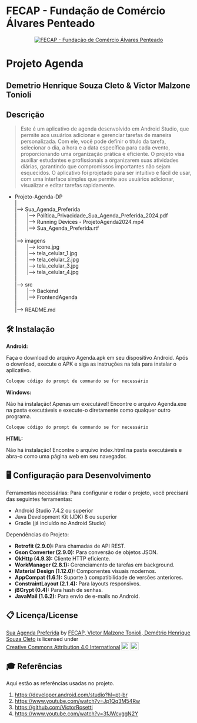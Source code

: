# FECAP - Fundação de Comércio Álvares Penteado

<p align="center">
<a href= "https://www.fecap.br/"><img src="https://encrypted-tbn0.gstatic.com/images?q=tbn:ANd9GcRhZPrRa89Kma0ZZogxm0pi-tCn_TLKeHGVxywp-LXAFGR3B1DPouAJYHgKZGV0XTEf4AE&usqp=CAU" alt="FECAP - Fundação de Comércio Álvares Penteado" border="0"></a>
</p>

# Projeto Agenda

## Demetrio Henrique Souza Cleto  &  Victor Malzone Tonioli

## Descrição
> Este é um aplicativo de agenda desenvolvido em Android Studio, que permite aos usuários adicionar e gerenciar tarefas de maneira personalizada. Com ele, você pode definir o título da tarefa, selecionar o dia, a hora e a data específica para cada evento, proporcionando uma organização prática e eficiente. O projeto visa auxiliar estudantes e profissionais a organizarem suas atividades diárias, garantindo que compromissos importantes não sejam esquecidos.
O aplicativo foi projetado para ser intuitivo e fácil de usar, com uma interface simples que permite aos usuários adicionar, visualizar e editar tarefas rapidamente.


- Projeto-Agenda-DP<br>
|<br>
|--> Sua_Agenda_Preferida<br>
|  |--> Política_Privacidade_Sua_Agenda_Preferida_2024.pdf<br>
|  |--> Running Devices - ProjetoAgenda2024.mp4<br>
|  |--> Sua_Agenda_Preferida.rtf<br>
|<br>
|--> imagens<br>
|  |--> icone.jpg<br>
|  |--> tela_celular_1.jpg<br>
|  |--> tela_celular_2.jpg<br>
|  |--> tela_celular_3.jpg<br>
|  |--> tela_celular_4.jpg<br>
|<br>
|--> src<br>
|  |--> Backend<br>
|  |--> FrontendAgenda<br>
|<br>
|--> README.md<br>

## 🛠 Instalação

<b>Android:</b>

Faça o download do arquivo Agenda.apk em seu dispositivo Android. 
Após o download, execute o APK e siga as instruções na tela para instalar o aplicativo.

```sh
Coloque código do prompt de comnando se for necessário
```

<b>Windows:</b>

Não há instalação! Apenas um executável! 
Encontre o arquivo Agenda.exe na pasta executáveis e execute-o diretamente como qualquer outro programa.

```sh
Coloque código do prompt de comnando se for necessário
```

<b>HTML:</b>

Não há instalação! 
Encontre o arquivo index.html na pasta executáveis e abra-o como uma página web em seu navegador.

<div class="config-dev">
  <h2>🖥️ Configuração para Desenvolvimento</h2>
  <p>
    Ferramentas necessárias: Para configurar e rodar o projeto, você precisará das seguintes ferramentas:
  </p>
  <ul>
    <li>Android Studio 7.4.2 ou superior</li>
    <li>Java Development Kit (JDK) 8 ou superior</li>
    <li>Gradle (já incluído no Android Studio)</li>
  </ul>
  <p>Dependências do Projeto:</p>
  <ul>
    <li><strong>Retrofit (2.9.0):</strong> Para chamadas de API REST.</li>
    <li><strong>Gson Converter (2.9.0):</strong> Para conversão de objetos JSON.</li>
    <li><strong>OkHttp (4.9.3):</strong> Cliente HTTP eficiente.</li>
    <li><strong>WorkManager (2.8.1):</strong> Gerenciamento de tarefas em background.</li>
    <li><strong>Material Design (1.12.0):</strong> Componentes visuais modernos.</li>
    <li><strong>AppCompat (1.6.1):</strong> Suporte à compatibilidade de versões anteriores.</li>
    <li><strong>ConstraintLayout (2.1.4):</strong> Para layouts responsivos.</li>
    <li><strong>jBCrypt (0.4):</strong> Para hash de senhas.</li>
    <li><strong>JavaMail (1.6.2):</strong> Para envio de e-mails no Android.</li>
  </ul>
</div>

## 📋 Licença/License

<p xmlns:cc="http://creativecommons.org/ns#" xmlns:dct="http://purl.org/dc/terms/"><a property="dct:title" rel="cc:attributionURL" href="https://github.com/dhcleto/Projeto-Agenda-DP">Sua Agenda Preferida</a> by <a rel="cc:attributionURL dct:creator" property="cc:attributionName" href="https://github.com/dhcleto/Projeto-Agenda-DP">FECAP, VIctor Malzone Tonioli, Demétrio Henrique Souza Cleto</a> is licensed under <a href="https://creativecommons.org/licenses/by/4.0/?ref=chooser-v1" target="_blank" rel="license noopener noreferrer" style="display:inline-block;">Creative Commons Attribution 4.0 International<img style="height:22px!important;margin-left:3px;vertical-align:text-bottom;" src="https://mirrors.creativecommons.org/presskit/icons/cc.svg?ref=chooser-v1" alt=""><img style="height:22px!important;margin-left:3px;vertical-align:text-bottom;" src="https://mirrors.creativecommons.org/presskit/icons/by.svg?ref=chooser-v1" alt=""></a></p>

## 🎓 Referências

Aqui estão as referências usadas no projeto.

1. <https://developer.android.com/studio?hl=pt-br>
2. <https://www.youtube.com/watch?v=Jp1Qq3M54Rw>
3. <https://github.com/VictorRosetti>
4. <https://www.youtube.com/watch?v=3fJWcvggN2Y>
